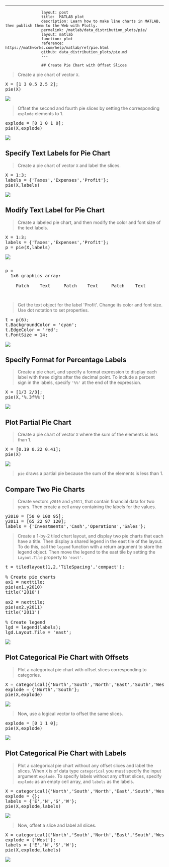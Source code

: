 ---
                    layout: post
                    title:  MATLAB plot
                    description: Learn how to make line charts in MATLAB, then publish them to the Web with Plotly.
                    permalink: /matlab/data_distribution_plots/pie/
                    layout: matlab
                    function: plot
                    reference: https://mathworks.com/help/matlab/ref/pie.html
                    github: data_distribution_plots/pie.md
                    ---

                    ## Create Pie Chart with Offset Slices 









> Create a pie chart of vector `X`.

<pre class="mcode">X = [1 3 0.5 2.5 2];
pie(X)</pre>

![](https://mathworks.com/help/examples/graphics/win64/CreatePieChartExample_01.png)

> Offset the second and fourth pie slices by setting the corresponding `explode` elements to 1.

<pre class="mcode">explode = [0 1 0 1 0];
pie(X,explode)</pre>

![](https://mathworks.com/help/examples/graphics/win64/CreatePieChartExample_02.png)

## Specify Text Labels for Pie Chart 









> Create a pie chart of vector `X` and label the slices.

<pre class="mcode">X = 1:3;
labels = {'Taxes','Expenses','Profit'};
pie(X,labels)</pre>

![](https://mathworks.com/help/examples/graphics/win64/SpecifyTextLabelsForPieChartExample_01.png)

## Modify Text Label for Pie Chart 









> Create a labeled pie chart, and then modify the color and font size of the text labels.

<pre class="mcode">X = 1:3;
labels = {'Taxes','Expenses','Profit'};
p = pie(X,labels)</pre>

![](https://mathworks.com/help/examples/matlab/win64/ModifyTextLabelForPieChartExample_01.png)

<pre class="mcode"><div class="codeoutput"><pre>p = 
  1x6 graphics array:

    Patch    Text     Patch    Text     Patch    Text 

</pre></div></pre>

> Get the text object for the label 'Profit'. Change its color and font size. Use dot notation to set properties.

<pre class="mcode">t = p(6);
t.BackgroundColor = 'cyan';
t.EdgeColor = 'red';
t.FontSize = 14;</pre>

![](https://mathworks.com/help/examples/matlab/win64/ModifyTextLabelForPieChartExample_02.png)

## Specify Format for Percentage Labels 









> Create a pie chart, and specify a format expression to display each label with three digits after the decimal point. To include a percent sign in the labels, specify `'%%'` at the end of the expression.

<pre class="mcode">X = [1/3 2/3];
pie(X,'%.3f%%')</pre>

![](https://mathworks.com/help/examples/graphics/win64/PieSpecifyPercentageFormatExample_01.png)

## Plot Partial Pie Chart 









> Create a pie chart of vector `X` where the sum of the elements is less than 1.

<pre class="mcode">X = [0.19 0.22 0.41];
pie(X)</pre>

![](https://mathworks.com/help/examples/graphics/win64/RemovePieceFromPieChartExample_01.png)

> `pie` draws a partial pie because the sum of the elements is less than 1.

## Compare Two Pie Charts 









> Create vectors `y2010` and `y2011`, that contain financial data for two years. Then create a cell array containing the labels for the values.

<pre class="mcode">y2010 = [50 0 100 95];
y2011 = [65 22 97 120];
labels = {'Investments','Cash','Operations','Sales'};</pre>

> Create a 1-by-2 tiled chart layout, and display two pie charts that each have a title. Then display a shared legend in the east tile of the layout. To do this, call the `legend` function with a return argument to store the legend object. Then move the legend to the east tile by setting the `Layout.Tile` property to `'east'`.

<pre class="mcode">t = tiledlayout(1,2,'TileSpacing','compact');

% Create pie charts
ax1 = nexttile;
pie(ax1,y2010)
title('2010')

ax2 = nexttile;
pie(ax2,y2011)
title('2011')

% Create legend
lgd = legend(labels);
lgd.Layout.Tile = 'east';</pre>

![](https://mathworks.com/help/examples/graphics/win64/PieCompareOutertileExample_01.png)

## Plot Categorical Pie Chart with Offsets 









> Plot a categorical pie chart with offset slices corresponding to categories.

<pre class="mcode">X = categorical({'North','South','North','East','South','West'});
explode = {'North','South'};
pie(X,explode)</pre>

![](https://mathworks.com/help/examples/matlab/win64/PlotCategoricalPieWithOffsetsExample_01.png)

> Now, use a logical vector to offset the same slices.

<pre class="mcode">explode = [0 1 1 0];
pie(X,explode)</pre>

![](https://mathworks.com/help/examples/matlab/win64/PlotCategoricalPieWithOffsetsExample_02.png)

## Plot Categorical Pie Chart with Labels 









> Plot a categorical pie chart without any offset slices and label the slices. When `X` is of data type `categorical` you must specify the input argument `explode`. To specify labels without any offset slices, specify `explode` as an empty cell array, and `labels` as the labels.

<pre class="mcode">X = categorical({'North','South','North','East','South','West'});
explode = {};
labels = {'E','N','S','W'};
pie(X,explode,labels)</pre>

![](https://mathworks.com/help/examples/graphics/win64/PlotCategoricalPieWithLabelsExample_01.png)

> Now, offset a slice and label all slices.

<pre class="mcode">X = categorical({'North','South','North','East','South','West'});
explode = {'West'};
labels = {'E','N','S','W'};
pie(X,explode,labels)</pre>

![](https://mathworks.com/help/examples/graphics/win64/PlotCategoricalPieWithLabelsExample_02.png)

